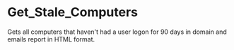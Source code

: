 # Get_Stale_Computers

Gets all computers that haven't had a user logon for 90 days in domain and emails report in HTML format.
